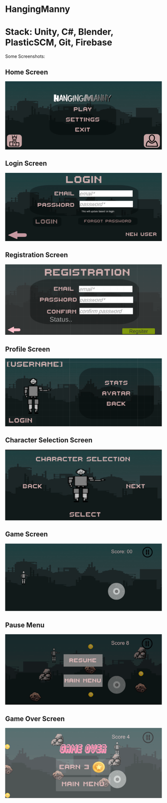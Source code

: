 # HangingManny

# Stack: Unity, C#, Blender, PlasticSCM, Git, Firebase

Some Screenshots:

## Home Screen
![](pics/homescreen.png)

## Login Screen
![](pics/login.png)
## Registration Screen
![](pics/registration.png)
## Profile Screen
![](pics/profile.png)
## Character Selection Screen
![](pics/char_select.png)
## Game Screen
![](pics/gameplay.png)
## Pause Menu
![](pics/pause_menu.png)
## Game Over Screen
![](pics/game_over.png)
